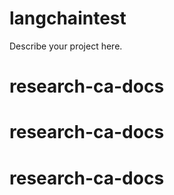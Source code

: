 # langchaintest

Describe your project here.
# research-ca-docs
# research-ca-docs
# research-ca-docs

